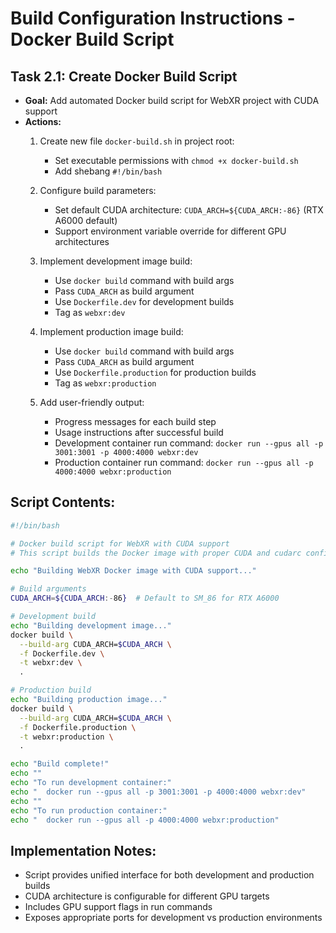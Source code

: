 # Build Configuration Instructions - Docker Build Script

## **Task 2.1: Create Docker Build Script**
*   **Goal:** Add automated Docker build script for WebXR project with CUDA support
*   **Actions:**
    1. Create new file `docker-build.sh` in project root:
       - Set executable permissions with `chmod +x docker-build.sh`
       - Add shebang `#!/bin/bash`
    
    2. Configure build parameters:
       - Set default CUDA architecture: `CUDA_ARCH=${CUDA_ARCH:-86}` (RTX A6000 default)
       - Support environment variable override for different GPU architectures
    
    3. Implement development image build:
       - Use `docker build` command with build args
       - Pass `CUDA_ARCH` as build argument
       - Use `Dockerfile.dev` for development builds
       - Tag as `webxr:dev`
    
    4. Implement production image build:
       - Use `docker build` command with build args
       - Pass `CUDA_ARCH` as build argument  
       - Use `Dockerfile.production` for production builds
       - Tag as `webxr:production`
    
    5. Add user-friendly output:
       - Progress messages for each build step
       - Usage instructions after successful build
       - Development container run command: `docker run --gpus all -p 3001:3001 -p 4000:4000 webxr:dev`
       - Production container run command: `docker run --gpus all -p 4000:4000 webxr:production`

## **Script Contents:**
```bash
#!/bin/bash

# Docker build script for WebXR with CUDA support
# This script builds the Docker image with proper CUDA and cudarc configuration

echo "Building WebXR Docker image with CUDA support..."

# Build arguments
CUDA_ARCH=${CUDA_ARCH:-86}  # Default to SM_86 for RTX A6000

# Development build
echo "Building development image..."
docker build \
  --build-arg CUDA_ARCH=$CUDA_ARCH \
  -f Dockerfile.dev \
  -t webxr:dev \
  .

# Production build
echo "Building production image..."
docker build \
  --build-arg CUDA_ARCH=$CUDA_ARCH \
  -f Dockerfile.production \
  -t webxr:production \
  .

echo "Build complete!"
echo ""
echo "To run development container:"
echo "  docker run --gpus all -p 3001:3001 -p 4000:4000 webxr:dev"
echo ""
echo "To run production container:"
echo "  docker run --gpus all -p 4000:4000 webxr:production"
```

## **Implementation Notes:**
- Script provides unified interface for both development and production builds
- CUDA architecture is configurable for different GPU targets
- Includes GPU support flags in run commands
- Exposes appropriate ports for development vs production environments